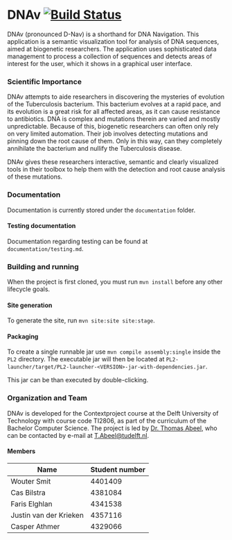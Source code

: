 # DNAv [![Build Status](https://travis-ci.org/ProgrammingLife2016/PL2-2016.svg?branch=dev)](https://travis-ci.org/ProgrammingLife2016/PL2-2016)

DNAv (pronounced D-Nav) is a shorthand for DNA Navigation. This application is a semantic visualization tool for analysis of DNA sequences, aimed at biogenetic researchers. The application uses sophisticated data management to process a collection of sequences and detects areas of interest for the user, which it shows in a graphical user interface.

### Scientific Importance
DNAv attempts to aide researchers in discovering the mysteries of evolution of the Tuberculosis bacterium. This bacterium evolves at a rapid pace, and its evolution is a great risk for all affected areas, as it can cause resistance to antibiotics. 
DNA is complex and mutations therein are varied and mostly unpredictable. Because of this, biogenetic researchers can often only rely on very limited automation. Their job involves detecting mutations and pinning down the root cause of them. Only in this way, can they completely annihilate the bacterium and nullify the Tuberculosis disease.

DNAv gives these researchers interactive, semantic and clearly visualized tools in their toolbox to help them with the detection and root cause analysis of these mutations.

### Documentation
Documentation is currently stored under the `documentation` folder.

#### Testing documentation
Documentation regarding testing can be found at `documentation/testing.md`.

### Building and running
When the project is first cloned, you must run `mvn install` before any other lifecycle goals.
#### Site generation
To generate the site, run `mvn site:site site:stage`.

#### Packaging
To create a single runnable jar use `mvn compile assembly:single` inside the `PL2` directory. The executable jar will then be located at `PL2-launcher/target/PL2-launcher-<VERSION>-jar-with-dependencies.jar`.

This jar can be than executed by double-clicking.

### Organization and Team
DNAv is developed for the Contextproject course at the Delft University of Technology with course code TI2806, as part of the curriculum of the Bachelor Computer Science. The project is led by [Dr. Thomas Abeel](http://www.abeel.be/), who can be contacted by e-mail at [T.Abeel@tudelft.nl](mailto:T.Abeel@tudelft.nl).

#### Members
Name | Student number
---|---
Wouter Smit | 4401409
Cas Bilstra | 4381084
Faris Elghlan | 4341538
Justin van der Krieken | 4357116
Casper Athmer | 4329066
